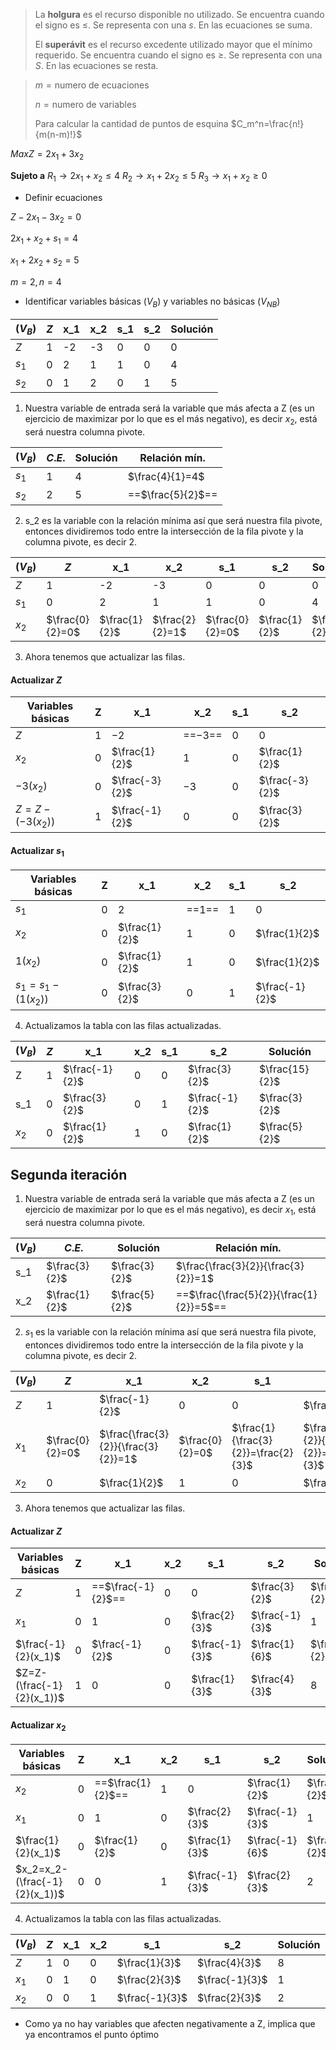 
> La **holgura** es el recurso disponible no utilizado. Se encuentra cuando el signo es $\leq$. Se representa con una $s$. En las ecuaciones se suma.
>
> El **superávit** es el recurso excedente utilizado mayor que el mínimo requerido. Se encuentra cuando el signo es $\geq$. Se representa con una $S$. En las ecuaciones se resta.

> $m=\textrm{numero de ecuaciones}$
>
> $n=\textrm{numero de variables}$
>
> Para calcular la cantidad de puntos de esquina
> $C_m^n=\frac{n!}{m(n-m)!}$

$MaxZ=2x_1+3x_2$

**Sujeto a**
$R_1 \to 2x_1 + x_2 \leq 4$
$R_2 \to x_1 + 2x_2 \leq 5$
$R_3 \to x_1 + x_2 \geq 0$

* Definir ecuaciones

$Z-2x_1-3x_2=0$

$2x_1+x_2+s_1=4$

$x_1+2x_2+s_2=5$

$m=2, n=4$

* Identificar variables básicas ($V_B$) y variables no básicas ($V_{NB}$)

| ($V_B$) | $Z$ | x_1 | x_2 | s_1 | s_2 | Solución |
| ------- | --- | --- | --- | --- | --- | -------- |
| $Z$     | 1   | -2  | -3  | 0   | 0   | 0        |
| $s_1$   | 0   | 2   | 1   | 1   | 0   | 4        |
| $s_2$   | 0   | 1   | 2   | 0   | 1   | 5        |


1. Nuestra variable de entrada será la variable que más afecta a Z (es un ejercicio de maximizar por lo que es el más negativo), es decir $x_2$, está será nuestra columna pivote.

| ($V_B$) | $C.E.$ | Solución | Relación mín.     |
| ------- | ------ | -------- | ----------------- |
| $s_1$   | 1      | 4        | $\frac{4}{1}=4$   |
| $s_2$   | 2      | 5        | ==$\frac{5}{2}$== |

2. s_2 es la variable con la relación mínima así que será nuestra fila pivote, entonces dividiremos todo entre la intersección de la fila pivote y la columna pivote, es decir 2.

| ($V_B$) | $Z$             | x_1           | x_2             | s_1             | s_2           | Solución      |
| ------- | --------------- | ------------- | --------------- | --------------- | ------------- | ------------- |
| $Z$     | 1               | -2            | -3              | 0               | 0             | 0             |
| $s_1$   | 0               | 2             | 1               | 1               | 0             | 4             |
| $x_2$   | $\frac{0}{2}=0$ | $\frac{1}{2}$ | $\frac{2}{2}=1$ | $\frac{0}{2}=0$ | $\frac{1}{2}$ | $\frac{5}{2}$ |

3. Ahora tenemos que actualizar las filas.

#### Actualizar $Z$

| Variables básicas | Z   | x_1            | x_2      | s_1 | s_2            |
| ----------------- | --- | -------------- | -------- | --- | -------------- |
| $Z$               | $1$ | $-2$           | ==$-3$== | $0$ | $0$            |
| $x_2$             | $0$ | $\frac{1}{2}$  | $1$      | $0$ | $\frac{1}{2}$  | $\frac{5}{2}$   |
| $-3(x_2)$         | $0$ | $\frac{-3}{2}$ | $-3$     | $0$ | $\frac{-3}{2}$ | $\frac{-15}{2}$ |
| $Z=Z-(-3(x_2))$   | $1$ | $\frac{-1}{2}$ | $0$      | $0$ | $\frac{3}{2}$  | $\frac{15}{2}$  |

#### Actualizar $s_1$

| Variables básicas  | Z   | x_1           | x_2     | s_1 | s_2            |
| ------------------ | --- | ------------- | ------- | --- | -------------- |
| $s_1$              | $0$ | $2$           | ==$1$== | $1$ | $0$            | $4$           |
| $x_2$              | $0$ | $\frac{1}{2}$ | $1$     | $0$ | $\frac{1}{2}$  | $\frac{5}{2}$ |
| $1(x_2)$           | $0$ | $\frac{1}{2}$ | $1$     | $0$ | $\frac{1}{2}$  | $\frac{5}{2}$ |
| $s_1=s_1-(1(x_2))$ | $0$ | $\frac{3}{2}$ | $0$     | $1$ | $\frac{-1}{2}$ | $\frac{3}{2}$ |

4. Actualizamos la tabla con las filas actualizadas.

| ($V_B$) | $Z$ | x_1            | x_2 | s_1 | s_2            | Solución       |
| ------- | --- | -------------- | --- | --- | -------------- | -------------- |
| Z       | $1$ | $\frac{-1}{2}$ | $0$ | $0$ | $\frac{3}{2}$  | $\frac{15}{2}$ |
| s_1     | $0$ | $\frac{3}{2}$  | $0$ | $1$ | $\frac{-1}{2}$ | $\frac{3}{2}$  |
| $x_2$   | $0$ | $\frac{1}{2}$  | $1$ | $0$ | $\frac{1}{2}$  | $\frac{5}{2}$  |

## Segunda iteración

1. Nuestra variable de entrada será la variable que más afecta a Z (es un ejercicio de maximizar por lo que es el más negativo), es decir $x_1$, está será nuestra columna pivote.

| ($V_B$) | $C.E.$        | Solución      | Relación mín.                           |
| ------- | ------------- | ------------- | --------------------------------------- |
| s_1     | $\frac{3}{2}$ | $\frac{3}{2}$ | $\frac{\frac{3}{2}}{\frac{3}{2}}=1$     |
| x_2     | $\frac{1}{2}$ | $\frac{5}{2}$ | ==$\frac{\frac{5}{2}}{\frac{1}{2}}=5$== |


2. $s_1$ es la variable con la relación mínima así que será nuestra fila pivote, entonces dividiremos todo entre la intersección de la fila pivote y la columna pivote, es decir 2.

| ($V_B$) | $Z$             | x_1                                 | x_2             | s_1                                 | s_2                                             | Solución                            |
| ------- | --------------- | ----------------------------------- | --------------- | ----------------------------------- | ----------------------------------------------- | ----------------------------------- |
| $Z$     | $1$             | $\frac{-1}{2}$                      | $0$             | $0$                                 | $\frac{3}{2}$                                   | $\frac{15}{2}$                      |
| $x_1$   | $\frac{0}{2}=0$ | $\frac{\frac{3}{2}}{\frac{3}{2}}=1$ | $\frac{0}{2}=0$ | $\frac{1}{\frac{3}{2}}=\frac{2}{3}$ | $\frac{\frac{-1}{2}}{\frac{3}{2}}=\frac{-1}{3}$ | $\frac{\frac{3}{2}}{\frac{3}{2}}=1$ |
| $x_2$   | $0$             | $\frac{1}{2}$                       | $1$             | $0$                                 | $\frac{1}{2}$                                   | $\frac{5}{2}$                       |

3. Ahora tenemos que actualizar las filas.

#### Actualizar $Z$

| Variables básicas         | Z   | x_1                | x_2 | s_1            | s_2            | Solución       |
| ------------------------- | --- | ------------------ | --- | -------------- | -------------- | -------------- |
| $Z$                       | $1$ | ==$\frac{-1}{2}$== | $0$ | $0$            | $\frac{3}{2}$  | $\frac{15}{2}$ |
| $x_1$                     | $0$ | $1$                | $0$ | $\frac{2}{3}$  | $\frac{-1}{3}$ | $1$            |
| $\frac{-1}{2}(x_1)$       | $0$ | $\frac{-1}{2}$     | $0$ | $\frac{-1}{3}$ | $\frac{1}{6}$  | $\frac{-1}{2}$ |
| $Z=Z-(\frac{-1}{2}(x_1))$ | $1$ | $0$                | $0$ | $\frac{1}{3}$  | $\frac{4}{3}$  | $8$            |


#### Actualizar $x_2$

| Variables básicas             | Z   | x_1               | x_2 | s_1            | s_2            | Solución      |
| ----------------------------- | --- | ----------------- | --- | -------------- | -------------- | ------------- |
| $x_2$                         | $0$ | ==$\frac{1}{2}$== | $1$ | $0$            | $\frac{1}{2}$  | $\frac{5}{2}$ |
| $x_1$                         | $0$ | $1$               | $0$ | $\frac{2}{3}$  | $\frac{-1}{3}$ | $1$           |
| $\frac{1}{2}(x_1)$            | $0$ | $\frac{1}{2}$     | $0$ | $\frac{1}{3}$  | $\frac{-1}{6}$ | $\frac{1}{2}$ |
| $x_2=x_2-(\frac{-1}{2}(x_1))$ | $0$ | $0$               | $1$ | $\frac{-1}{3}$ | $\frac{2}{3}$  | $2$           |


4. Actualizamos la tabla con las filas actualizadas.

| ($V_B$) | $Z$ | x_1 | x_2 | s_1            | s_2            | Solución |
| ------- | --- | --- | --- | -------------- | -------------- | -------- |
| $Z$     | $1$ | $0$ | $0$ | $\frac{1}{3}$  | $\frac{4}{3}$  | $8$      |
| $x_1$   | $0$ | $1$ | $0$ | $\frac{2}{3}$  | $\frac{-1}{3}$ | $1$      |
| $x_2$   | $0$ | $0$ | $1$ | $\frac{-1}{3}$ | $\frac{2}{3}$  | $2$      |

* Como ya no hay variables que afecten negativamente a Z, implica que ya encontramos el punto óptimo